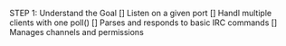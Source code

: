 STEP 1: Understand the Goal
[]    Listen on a given port
[] 	 Handl multiple clients with one poll()
[]    Parses and responds to basic IRC commands
[]    Manages channels and permissions